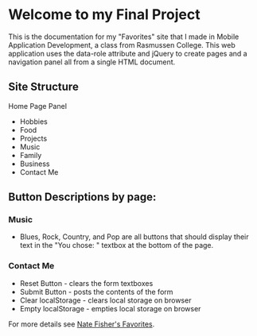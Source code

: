 # Welcome to my Final Project

This is the documentation for my "Favorites" site that I made in Mobile Application Development, a class from Rasmussen College.  This web application uses the data-role attribute and jQuery to create pages and a navigation panel all from a single HTML document.

## Site Structure

Home Page Panel
- Hobbies
- Food
- Projects
- Music
- Family
- Business
- Contact Me

## Button Descriptions by page:

### Music
- Blues, Rock, Country, and Pop are all buttons that should display their text in the "You chose: " textbox at the bottom of the page.
### Contact Me
- Reset Button - clears the form textboxes
- Submit Button - posts the contents of the form
- Clear localStorage - clears local storage on browser
- Empty localStorage - empties local storage on browser

For more details see [Nate Fisher's Favorites](http://sotd.us/nathanielfisher/week%205/Project%20week%205/).
